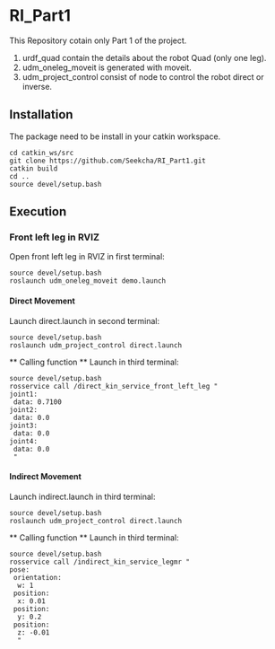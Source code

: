 # RI_Part1

This Repository cotain only Part 1 of the project.
1) urdf_quad contain the details about the robot Quad (only one leg).
2) udm_oneleg_moveit is generated with moveit.
3) udm_project_control consist of node to control the robot direct or inverse.

## Installation
The package need to be install in your catkin workspace.
```
cd catkin_ws/src
git clone https://github.com/Seekcha/RI_Part1.git
catkin build
cd ..
source devel/setup.bash
```

## Execution
### Front left leg in RVIZ
Open front left leg in RVIZ in first terminal:
```
source devel/setup.bash
roslaunch udm_oneleg_moveit demo.launch
```

#### Direct Movement
Launch direct.launch in second terminal:
```
source devel/setup.bash
roslaunch udm_project_control direct.launch
```
** Calling function **
Launch in third terminal:
```
source devel/setup.bash
rosservice call /direct_kin_service_front_left_leg "
joint1:
 data: 0.7100
joint2:
 data: 0.0
joint3:
 data: 0.0
joint4:
 data: 0.0
 "
```

#### Indirect Movement
Launch indirect.launch in third terminal:
```
source devel/setup.bash
roslaunch udm_project_control direct.launch
```
** Calling function **
Launch in third terminal:
```
source devel/setup.bash
rosservice call /indirect_kin_service_legmr "
pose:
 orientation:
  w: 1
 position:
  x: 0.01
 position:
  y: 0.2
 position:
  z: -0.01
  "
```

